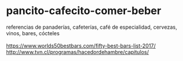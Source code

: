 # pancito-cafecito-comer-beber
referencias de panaderías, cafeterías, café de especialidad, cervezas, vinos, bares, cócteles
<br>
<br>https://www.worlds50bestbars.com/fifty-best-bars-list-2017/
<br>http://www.tvn.cl/programas/hacedordehambre/capitulos/
